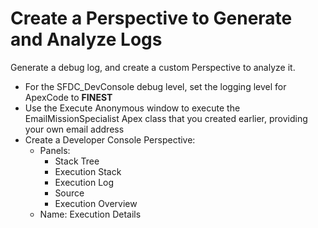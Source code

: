 # Create a Perspective to Generate and Analyze Logs
Generate a debug log, and create a custom Perspective to analyze it.
- For the SFDC_DevConsole debug level, set the logging level for ApexCode to **FINEST**
- Use the Execute Anonymous window to execute the EmailMissionSpecialist Apex class that you created earlier, providing your own email address
- Create a Developer Console Perspective:
  - Panels:
    - Stack Tree
    - Execution Stack
    - Execution Log
    - Source
    - Execution Overview
  - Name: Execution Details
